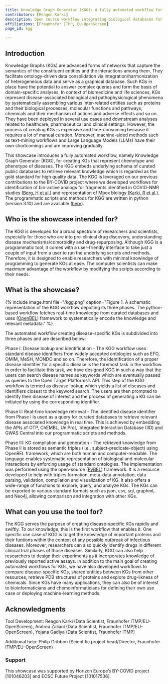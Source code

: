 ```yaml
---
title: Knowledge Graph Generator (KGG): A fully automated workflow for creating disease-specific KGs
contributors: [Reagon Karki] 
description: Open source workflow integrating biological databases for FAIR data compliant Knowledge Graphs
affiliations: [Fraunhofer ITMP, EU-OpenScreen]
page_id: kgg

---
```


## Introduction 

Knowledge Graphs (KGs) are advanced forms of networks that capture the semantics of the constituent entities and the interactions among them. They facilitate ontology-driven data consolidation via integration/harmonization of heterogeneous data and serve as a graphical database. Such KGs in place have the potential to answer complex queries and form the basis of domain-specific analyses. In context of biomedicine and life sciences, KGs represent disease-associated biological and pathophysiological phenomena by systematically assembling various inter-related entities such as proteins and their biological processes, molecular functions and pathways, chemicals and their mechanism of actions and adverse effects and so on. They have been deployed in several use cases and downstream analyses related to healthcare, pharmaceutical and clinical settings. However, the process of creating KGs is expensive and time-consuming because it requires a lot of manual curation. Moreover, machine-aided methods such as text-mining workflows and Large Language Models (LLMs) have their own shortcomings and are improving gradually. 

This showcase introduces a fully automated workflow, namely Knowledge Graph Generator (KGG), for creating KGs that represent chemotype and phenotype of diseases. The KGG embeds underlying schema of curated public databases to retrieve relevant knowledge which is regarded as the gold standard for high quality data. The KGG is leveraged on our previous contributions to the BY-COVID project where we developed workflows for identification of bio-active analogs for fragments identified in COVID-NMR studies ([Berg, H et al.](https://doi.org/10.1007/s00259-021-05215-4)) and representation of Mpox biology ([Karki, R et al.](https://doi.org/10.1093/bioadv/vbad045)). The programmatic scripts and methods for KGG are written in python (version 3.10) and are available ([here](https://github.com/Fraunhofer-ITMP/kgg)).

## Who is the showcase intended for?

The KGG is developed for a broad spectrum of researchers and scientists, especially for those who are into pre-clinical drug discovery, understanding disease mechanisms/comorbidity and drug-repurposing. Although KGG is a programmatic tool, it comes with a user-friendly interface to take just a couple of input from a user to run the underlying scripts and methods. Therefore, it is designed to enable researchers with minimal knowledge of programming to generate KGs at ease. The computer scientists can make maximum advantage of the workflow by modifying the scripts according to their needs. 

## What is the showcase?

{% include image.html file="/kgg.png" caption="Figure 1. A schematic representation of the KGG workflow depicting its three phases. The python-based workflow fetches real-time knowledge from curated databases and uses ([OpenBEL](https://doi.org/10.1016/j.drudis.2013.12.011)) framework to systematically encode the knowledge and relevant metadata." %}

The automated workflow creating disease-specific KGs is subdivided into three phases and are described below:

Phase I: Disease lookup and identification - The KGG workflow uses standard disease identifiers from widely accepted ontologies such as EFO, OMIM, MeSH, MONDO and so on. Therefore, the identification of a proper disease identifier for a specific disease is the foremost task in the workflow. In order to facilitate this task, we have designed KGG in such a way that the users can search disease names as keywords which are eventually passed as queries to the Open Target Platforms’s API. This step of the KGG workflow is termed as disease lookup which yields a list of diseases and identifiers closest to the keyword search. The users are then prompted to identify their disease of interest and the process of generating a KG can be initiated by using the corresponding identifier.

Phase II: Real-time knowledge retrieval - The identified disease identifier from Phase I is used as a query for curated databases to retrieve relevant disease associated knowledge in real time. This is achieved by embedding the APIs of OTP, ChEMBL, UniProt, Integrated Interaction Database (IID) and GWAS Central into our programmatic scripts and methods. 

Phase III: KG compilation and generation - The retrieved knowledge from Phase II is stored as semantic triples (i.e., subject-predicate-object) using OpenBEL framework, which are both human and computer-readable. The language enables systematic representation of biological and molecular interactions by enforcing usage of standard ontologies. The implementation was performed using the open-source ([PyBEL](https://doi.org/10.1093/bioinformatics/btx660)) framework. It is a resource developed to help with triples formation, meta-data annotation, data parsing, validation, compilation and visualization of KG. It also offers a wide-range of functions to explore, query, and analyze KGs. The KGs can be exported to various standard formats such as json, csv, sql, graphml, and Neo4j, allowing comparison and integration with other KGs. 

## What can you use the tool for?

The KGG serves the purpose of creating disease-specific KGs rapidly and swiftly. To our knowledge, this is the first workflow that enables it. One specific use case of KGG is to get the knowledge of important proteins and their funtions within the context of any possible outbreak of infectious diseases. Moreover, researchers can also quickly identify drugs in different clinical trial phases of those diseases. Similarly, KGG can also help researchers to design their experiments as it incorporates knowledge of previously reported active assays. In addition to the main goal of creating automated workflows for KGs, we have also developed workflows to compare disease-specific KGs, shared entities between KGs from other resources, retrieve PDB structures of proteins and explore drug-likness of chemicals. Since KGs have many applications, they can also be of interest to bioinformaticians and chemoinformaticians for defining their own use case or deploying machine-learning methods.

## Acknowledgments

Tool Development: Reagon Karki (Data Scientist, Fraunhofer ITMP/EU-OpenScreen), Andrea Zaliani (Data Scientist, Fraunhofer ITMP/EU-OpenScreen), Yojana Gadiya (Data Scientist, Fraunhofer ITMP)

Additional help: Philip Gribbon (Scientific project head/Director, Fraunhofer ITMP/EU-OpenScreen)

### Support

This showcase was supported by Horizon Europe’s BY-COVID project [101046203] and EOSC Future Project [101017536].
